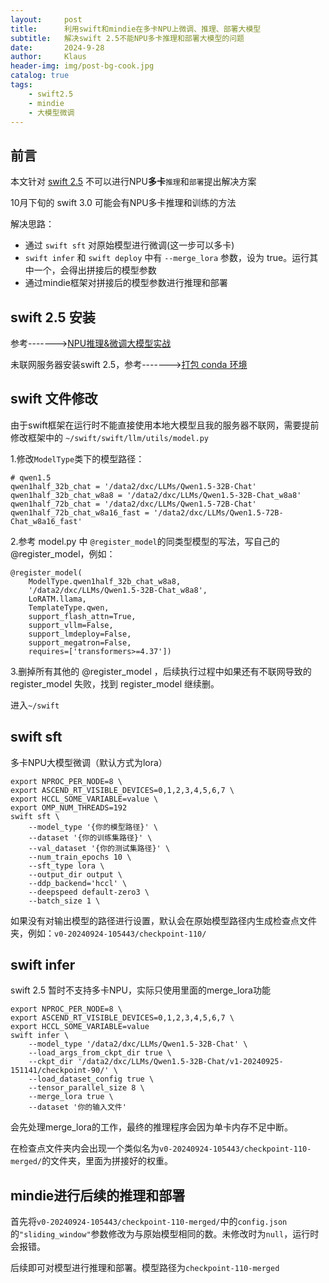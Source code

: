 ```yaml
---
layout:     post
title:      利用swift和mindie在多卡NPU上微调、推理、部署大模型
subtitle:   解决swift 2.5不能NPU多卡推理和部署大模型的问题
date:       2024-9-28
author:     Klaus
header-img: img/post-bg-cook.jpg
catalog: true
tags:
    - swift2.5
    - mindie
    - 大模型微调
---
```


## 前言

本文针对 [swift 2.5](https://github.com/modelscope/swift) 不可以进行NPU**多卡**`推理`和`部署`提出解决方案

10月下旬的 swift 3.0 可能会有NPU多卡推理和训练的方法

解决思路：

- 通过 `swift sft` 对原始模型进行微调(这一步可以多卡)
- `swift infer` 和 `swift deploy` 中有 `--merge_lora` 参数，设为 true。运行其中一个，会得出拼接后的模型参数
- 通过mindie框架对拼接后的模型参数进行推理和部署

## swift 2.5 安装

参考------->[NPU推理&微调大模型实战](https://developer.aliyun.com/article/1503494)

未联网服务器安装swift 2.5，参考------->[打包 conda 环境](https://klaus-duan.github.io/2024/09/04/打包conda环境/)

## swift 文件修改

由于swift框架在运行时不能直接使用本地大模型且我的服务器不联网，需要提前修改框架中的 `~/swift/swift/llm/utils/model.py`

1.修改`ModelType`类下的模型路径：

    # qwen1.5
    qwen1half_32b_chat = '/data2/dxc/LLMs/Qwen1.5-32B-Chat'
    qwen1half_32b_chat_w8a8 = '/data2/dxc/LLMs/Qwen1.5-32B-Chat_w8a8'
    qwen1half_72b_chat = '/data2/dxc/LLMs/Qwen1.5-72B-Chat'
    qwen1half_72b_chat_w8a16_fast = '/data2/dxc/LLMs/Qwen1.5-72B-Chat_w8a16_fast'

2.参考 model.py 中 `@register_model`的同类型模型的写法，写自己的@register_model，例如：

	@register_model(
    	ModelType.qwen1half_32b_chat_w8a8,
    	'/data2/dxc/LLMs/Qwen1.5-32B-Chat_w8a8',
    	LoRATM.llama,
    	TemplateType.qwen,
    	support_flash_attn=True,
    	support_vllm=False,
    	support_lmdeploy=False,
    	support_megatron=False,
    	requires=['transformers>=4.37'])

3.删掉所有其他的 @register\_model ，后续执行过程中如果还有不联网导致的 register\_model 失败，找到 register\_model 继续删。

进入`~/swift`
## swift sft

多卡NPU大模型微调（默认方式为lora）

```
export NPROC_PER_NODE=8 \
export ASCEND_RT_VISIBLE_DEVICES=0,1,2,3,4,5,6,7 \
export HCCL_SOME_VARIABLE=value \
export OMP_NUM_THREADS=192
swift sft \
    --model_type '{你的模型路径}' \
    --dataset '{你的训练集路径}' \
    --val_dataset '{你的测试集路径}' \
    --num_train_epochs 10 \
    --sft_type lora \
    --output_dir output \
    --ddp_backend='hccl' \
    --deepspeed default-zero3 \
    --batch_size 1 \
```

如果没有对输出模型的路径进行设置，默认会在原始模型路径内生成检查点文件夹，例如：`v0-20240924-105443/checkpoint-110/`

## swift infer 

swift 2.5 暂时不支持多卡NPU，实际只使用里面的merge_lora功能

```
export NPROC_PER_NODE=8 \
export ASCEND_RT_VISIBLE_DEVICES=0,1,2,3,4,5,6,7 \
export HCCL_SOME_VARIABLE=value
swift infer \
    --model_type '/data2/dxc/LLMs/Qwen1.5-32B-Chat' \
    --load_args_from_ckpt_dir true \
    --ckpt_dir '/data2/dxc/LLMs/Qwen1.5-32B-Chat/v1-20240925-151141/checkpoint-90/' \
    --load_dataset_config true \
    --tensor_parallel_size 8 \
    --merge_lora true \
    --dataset '你的输入文件'
```

会先处理merge_lora的工作，最终的推理程序会因为单卡内存不足中断。

在检查点文件夹内会出现一个类似名为`v0-20240924-105443/checkpoint-110-merged/`的文件夹，里面为拼接好的权重。

## mindie进行后续的推理和部署

首先将`v0-20240924-105443/checkpoint-110-merged/`中的`config.json`的`"sliding_window"`参数修改为与原始模型相同的数。未修改时为`null`，运行时会报错。

后续即可对模型进行推理和部署。模型路径为`checkpoint-110-merged`
